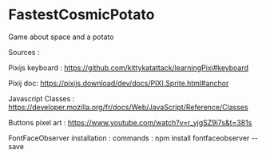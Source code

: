 # FastestCosmicPotato
Game about space and a potato

Sources :

Pixijs keyboard : 
https://github.com/kittykatattack/learningPixi#keyboard

Pixij doc:
https://pixijs.download/dev/docs/PIXI.Sprite.html#anchor

Javascript Classes :
https://developer.mozilla.org/fr/docs/Web/JavaScript/Reference/Classes

Buttons pixel art :
https://www.youtube.com/watch?v=r_yjgSZ9i7s&t=381s


FontFaceObserver installation : 
commands :
npm install fontfaceobserver --save